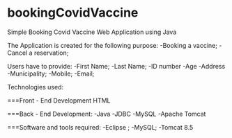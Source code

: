 # bookingCovidVaccine
Simple Booking Covid Vaccine Web Application using Java


The Application is created for the following purpose:
-Booking a vaccine;
-Cancel a reservation;

Users have to provide:
-First Name;
-Last Name;
-ID number
-Age
-Address
-Municipality;
-Mobile;
-Email;

Technologies used:

===Front - End Development
HTML

===Back - End Development:
-Java
-JDBC
-MySQL
-Apache Tomcat

===Software and tools required:
-Eclipse ;
-MySQL;
-Tomcat 8.5



